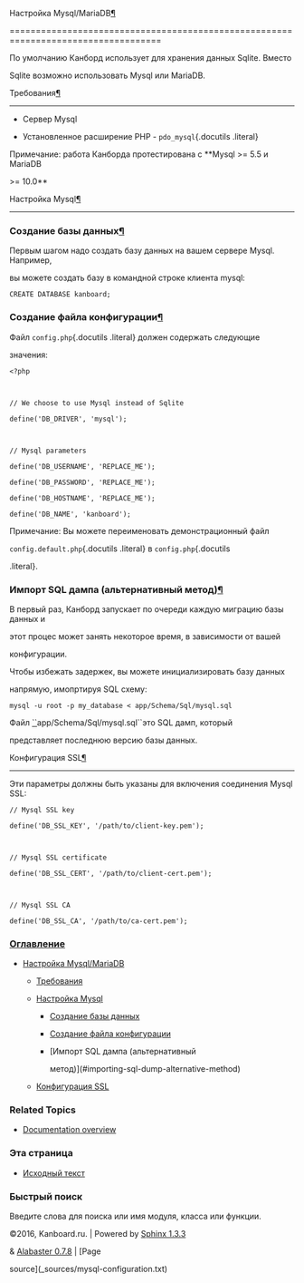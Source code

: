 Настройка Mysql/MariaDB[¶](#mysql-mariadb-configuration "Ссылка на этот заголовок")

===================================================================================



По умолчанию Канборд использует для хранения данных Sqlite. Вместо

Sqlite возможно использовать Mysql или MariaDB.



Требования[¶](#requirements "Ссылка на этот заголовок")

-------------------------------------------------------



-   Сервер Mysql



-   Установленное расширение PHP - `pdo_mysql`{.docutils .literal}



Примечание: работа Канборда протестирована с **Mysql \>= 5.5 и MariaDB

\>= 10.0**



Настройка Mysql[¶](#mysql-configuration "Ссылка на этот заголовок")

-------------------------------------------------------------------



### Создание базы данных[¶](#create-a-database "Ссылка на этот заголовок")



Первым шагом надо создать базу данных на вашем сервере Mysql. Например,

вы можете создать базу в командной строке клиента mysql:



    CREATE DATABASE kanboard;



### Создание файла конфигурации[¶](#create-a-config-file "Ссылка на этот заголовок")



Файл `config.php`{.docutils .literal} должен содержать следующие

значения:



    <?php



    // We choose to use Mysql instead of Sqlite

    define('DB_DRIVER', 'mysql');



    // Mysql parameters

    define('DB_USERNAME', 'REPLACE_ME');

    define('DB_PASSWORD', 'REPLACE_ME');

    define('DB_HOSTNAME', 'REPLACE_ME');

    define('DB_NAME', 'kanboard');



Примечание: Вы можете переименовать демонстрационный файл

`config.default.php`{.docutils .literal} в `config.php`{.docutils

.literal}.



### Импорт SQL дампа (альтернативный метод)[¶](#importing-sql-dump-alternative-method "Ссылка на этот заголовок")



В первый раз, Канборд запускает по очереди каждую миграцию базы данных и

этот процес может занять некоторое время, в зависимости от вашей

конфигурации.



Чтобы избежать задержек, вы можете инициализировать базу данных

напрямую, имопртируя SQL схему:



    mysql -u root -p my_database < app/Schema/Sql/mysql.sql



Файл [\`\`](#id1)app/Schema/Sql/mysql.sql\`\`это SQL дамп, который

представляет последнюю версию базы данных.



Конфигурация SSL[¶](#ssl-configuration "Ссылка на этот заголовок")

------------------------------------------------------------------



Эти параметры должны быть указаны для включения соединения Mysql SSL:



    // Mysql SSL key

    define('DB_SSL_KEY', '/path/to/client-key.pem');



    // Mysql SSL certificate

    define('DB_SSL_CERT', '/path/to/client-cert.pem');



    // Mysql SSL CA

    define('DB_SSL_CA', '/path/to/ca-cert.pem');



### [Оглавление](index.markdown)



-   [Настройка Mysql/MariaDB](#)

    -   [Требования](#requirements)

    -   [Настройка Mysql](#mysql-configuration)

        -   [Создание базы данных](#create-a-database)

        -   [Создание файла конфигурации](#create-a-config-file)

        -   [Импорт SQL дампа (альтернативный

            метод)](#importing-sql-dump-alternative-method)

    -   [Конфигурация SSL](#ssl-configuration)



### Related Topics



-   [Documentation overview](index.markdown)



### Эта страница



-   [Исходный текст](_sources/mysql-configuration.txt)



### Быстрый поиск



Введите слова для поиска или имя модуля, класса или функции.



©2016, Kanboard.ru. | Powered by [Sphinx 1.3.3](http://sphinx-doc.org/)

& [Alabaster 0.7.8](https://github.com/bitprophet/alabaster) | [Page

source](_sources/mysql-configuration.txt)

